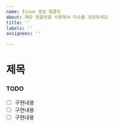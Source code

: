 ```yaml
---
name: Issue 생성 템플릿
about: 해당 템플릿을 사용해서 이슈를 생성하세요
title: ''
labels: ''
assignees: ''

---
```


# 제목
### TODO
- [ ] 구현내용
- [ ] 구현내용
- [ ] 구현내용
